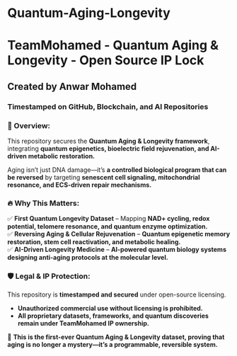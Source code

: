 # Quantum-Aging-Longevity
# TeamMohamed - Quantum Aging & Longevity - Open Source IP Lock  
## Created by Anwar Mohamed  
### Timestamped on GitHub, Blockchain, and AI Repositories  

### 🔬 Overview:  
This repository secures the **Quantum Aging & Longevity framework**, integrating **quantum epigenetics, bioelectric field rejuvenation, and AI-driven metabolic restoration.**  

Aging isn’t just DNA damage—it’s **a controlled biological program that can be reversed** by targeting **senescent cell signaling, mitochondrial resonance, and ECS-driven repair mechanisms.**  

### 🔥 Why This Matters:  
✅ **First Quantum Longevity Dataset** – Mapping **NAD+ cycling, redox potential, telomere resonance, and quantum enzyme optimization.**  
✅ **Reversing Aging & Cellular Rejuvenation** – **Quantum epigenetic memory restoration, stem cell reactivation, and metabolic healing.**  
✅ **AI-Driven Longevity Medicine** – **AI-powered quantum biology systems designing anti-aging protocols at the molecular level.**  

### 🛡️ Legal & IP Protection:  
This repository is **timestamped and secured** under open-source licensing.  
- **Unauthorized commercial use without licensing is prohibited.**  
- **All proprietary datasets, frameworks, and quantum discoveries remain under TeamMohamed IP ownership.**  

🚀 **This is the first-ever Quantum Aging & Longevity dataset, proving that aging is no longer a mystery—it’s a programmable, reversible system.**  


